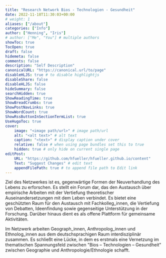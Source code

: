 ```yaml
---
title: "Research Network Bios - Technologien - Gesundheit"
date: 2022-11-18T11:30:03+00:00
# weight: 1
aliases: ["/about"]
categories: ["Info"]
author: ["Henning", "Iris"]
# author: ["Me", "You"] # multiple authors
showToc: true
TocOpen: true
draft: false
hidemeta: false
comments: false
description: "Self Description"
canonicalURL: "https://canonical.url/to/page"
disableHLJS: true # to disable highlightjs
disableShare: false
disableHLJS: false
hideSummary: false
searchHidden: true
ShowReadingTime: true
ShowBreadCrumbs: true
ShowPostNavLinks: true
ShowWordCount: true
ShowRssButtonInSectionTermList: true
UseHugoToc: true
cover:
    image: "<image path/url>" # image path/url
    alt: "<alt text>" # alt text
    caption: "<text>" # display caption under cover
    relative: false # when using page bundles set this to true
    hidden: true # only hide on current single page
editPost:
    URL: "https://github.com/hfueller/hfueller.github.io/content"
    Text: "Suggest Changes" # edit text
    appendFilePath: true # to append file path to Edit link
---
```


Ziel des Netzwerkes ist es, gegenwärtige Formen der Neuverhandlung des Lebens zu erforschen. Es stellt ein Forum dar, das den Austausch über empirische Arbeiten mit der Vertiefung theoretischer Auseinandersetzungen mit dem Leben verbindet. Es bietet eine geschützten Raum für den Austausch mit Fachkolleg_innen, die Vertiefung von Debatten, Ideenfindung sowie gegenseitige Unterstützung in der Forschung. Darüber hinaus dient es als offene Plattform für gemeinsame Aktivitäten.

Im Netzwerk arbeiten Geograph_innen, Anthropolog_innen und Ethnolog_innen aus dem deutschsprachigen Raum interdisziplinär zusammen. Es schließt eine Lücke, in dem es erstmals eine Vernetzung im thematischen Spannungsfeld zwischen "Bios – Technologien – Gesundheit" zwischen Geographie und Anthropologie/Ethnologie schafft.
